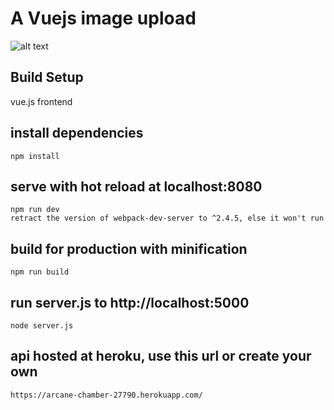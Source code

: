 # A Vuejs image upload

![alt text](https://github.com/jessejayjustin/image-upload-vue.js/blob/master/images/Image%20Uploader%20Vuejs.png
)

## Build Setup
vue.js frontend

## install dependencies

```
npm install
```

## serve with hot reload at localhost:8080

```
npm run dev
retract the version of webpack-dev-server to ^2.4.5, else it won't run
```

## build for production with minification

```
npm run build
```

## run server.js to http://localhost:5000

```
node server.js
```

## api hosted at heroku, use this url or create your own

```
https://arcane-chamber-27790.herokuapp.com/ 
```
